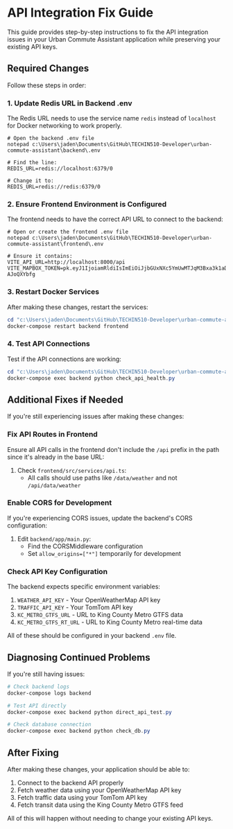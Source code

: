 # API Integration Fix Guide

This guide provides step-by-step instructions to fix the API integration issues in your Urban Commute Assistant application while preserving your existing API keys.

## Required Changes

Follow these steps in order:

### 1. Update Redis URL in Backend .env

The Redis URL needs to use the service name `redis` instead of `localhost` for Docker networking to work properly.

```
# Open the backend .env file
notepad c:\Users\jaden\Documents\GitHub\TECHIN510-Developer\urban-commute-assistant\backend\.env

# Find the line:
REDIS_URL=redis://localhost:6379/0

# Change it to:
REDIS_URL=redis://redis:6379/0
```

### 2. Ensure Frontend Environment is Configured

The frontend needs to have the correct API URL to connect to the backend:

```
# Open or create the frontend .env file
notepad c:\Users\jaden\Documents\GitHub\TECHIN510-Developer\urban-commute-assistant\frontend\.env

# Ensure it contains:
VITE_API_URL=http://localhost:8000/api
VITE_MAPBOX_TOKEN=pk.eyJ1IjoiamRldiIsImEiOiJjbGUxNXc5YmUwMTJqM3Bxa3k1aDVxdGp4In0.1rnW3BKdwHcj-AJoQXYbfg
```

### 3. Restart Docker Services

After making these changes, restart the services:

```powershell
cd "c:\Users\jaden\Documents\GitHub\TECHIN510-Developer\urban-commute-assistant"
docker-compose restart backend frontend
```

### 4. Test API Connections

Test if the API connections are working:

```powershell
cd "c:\Users\jaden\Documents\GitHub\TECHIN510-Developer\urban-commute-assistant"
docker-compose exec backend python check_api_health.py
```

## Additional Fixes if Needed

If you're still experiencing issues after making these changes:

### Fix API Routes in Frontend

Ensure all API calls in the frontend don't include the `/api` prefix in the path since it's already in the base URL:

1. Check `frontend/src/services/api.ts`:
   - All calls should use paths like `/data/weather` and not `/api/data/weather`

### Enable CORS for Development

If you're experiencing CORS issues, update the backend's CORS configuration:

1. Edit `backend/app/main.py`:
   - Find the CORSMiddleware configuration
   - Set `allow_origins=["*"]` temporarily for development

### Check API Key Configuration

The backend expects specific environment variables:

1. `WEATHER_API_KEY` - Your OpenWeatherMap API key
2. `TRAFFIC_API_KEY` - Your TomTom API key
3. `KC_METRO_GTFS_URL` - URL to King County Metro GTFS data
4. `KC_METRO_GTFS_RT_URL` - URL to King County Metro real-time data

All of these should be configured in your backend `.env` file.

## Diagnosing Continued Problems

If you're still having issues:

```powershell
# Check backend logs
docker-compose logs backend

# Test API directly
docker-compose exec backend python direct_api_test.py

# Check database connection
docker-compose exec backend python check_db.py
```

## After Fixing

After making these changes, your application should be able to:

1. Connect to the backend API properly
2. Fetch weather data using your OpenWeatherMap API key
3. Fetch traffic data using your TomTom API key
4. Fetch transit data using the King County Metro GTFS feed

All of this will happen without needing to change your existing API keys.

